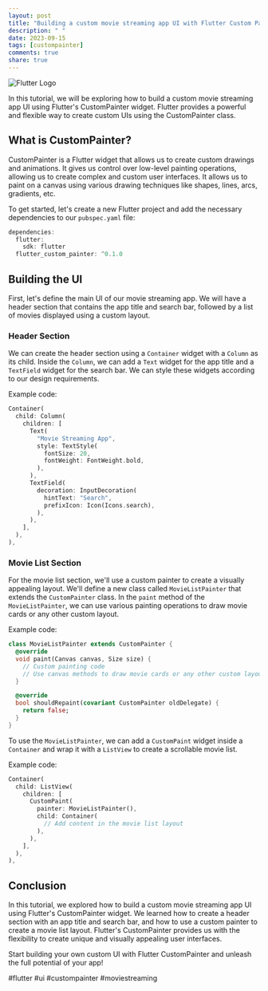 ```yaml
---
layout: post
title: "Building a custom movie streaming app UI with Flutter Custom Painter"
description: " "
date: 2023-09-15
tags: [custompainter]
comments: true
share: true
---
```


![Flutter Logo](https://flutter.dev/assets/images/shared/brand/flutter/logo/flutter-lockup.png)

In this tutorial, we will be exploring how to build a custom movie streaming app UI using Flutter's CustomPainter widget. Flutter provides a powerful and flexible way to create custom UIs using the CustomPainter class.

## What is CustomPainter?

CustomPainter is a Flutter widget that allows us to create custom drawings and animations. It gives us control over low-level painting operations, allowing us to create complex and custom user interfaces. It allows us to paint on a canvas using various drawing techniques like shapes, lines, arcs, gradients, etc.

To get started, let's create a new Flutter project and add the necessary dependencies to our `pubspec.yaml` file:

```dart
dependencies:
  flutter:
    sdk: flutter
  flutter_custom_painter: ^0.1.0
```

## Building the UI

First, let's define the main UI of our movie streaming app. We will have a header section that contains the app title and search bar, followed by a list of movies displayed using a custom layout.

### Header Section

We can create the header section using a `Container` widget with a `Column` as its child. Inside the `Column`, we can add a `Text` widget for the app title and a `TextField` widget for the search bar. We can style these widgets according to our design requirements.

Example code:

```dart
Container(
  child: Column(
    children: [
      Text(
        "Movie Streaming App",
        style: TextStyle(
          fontSize: 20,
          fontWeight: FontWeight.bold,
        ),
      ),
      TextField(
        decoration: InputDecoration(
          hintText: "Search",
          prefixIcon: Icon(Icons.search),
        ),
      ),
    ],
  ),
),
```

### Movie List Section

For the movie list section, we'll use a custom painter to create a visually appealing layout. We'll define a new class called `MovieListPainter` that extends the `CustomPainter` class. In the `paint` method of the `MovieListPainter`, we can use various painting operations to draw movie cards or any other custom layout.

Example code:

```dart
class MovieListPainter extends CustomPainter {
  @override
  void paint(Canvas canvas, Size size) {
    // Custom painting code
    // Use canvas methods to draw movie cards or any other custom layout
  }

  @override
  bool shouldRepaint(covariant CustomPainter oldDelegate) {
    return false;
  }
}
```

To use the `MovieListPainter`, we can add a `CustomPaint` widget inside a `Container` and wrap it with a `ListView` to create a scrollable movie list.

Example code:

```dart
Container(
  child: ListView(
    children: [
      CustomPaint(
        painter: MovieListPainter(),
        child: Container(
          // Add content in the movie list layout
        ),
      ),
    ],
  ),
),
```

## Conclusion

In this tutorial, we explored how to build a custom movie streaming app UI using Flutter's CustomPainter widget. We learned how to create a header section with an app title and search bar, and how to use a custom painter to create a movie list layout. Flutter's CustomPainter provides us with the flexibility to create unique and visually appealing user interfaces.

Start building your own custom UI with Flutter CustomPainter and unleash the full potential of your app!

#flutter #ui #custompainter #moviestreaming